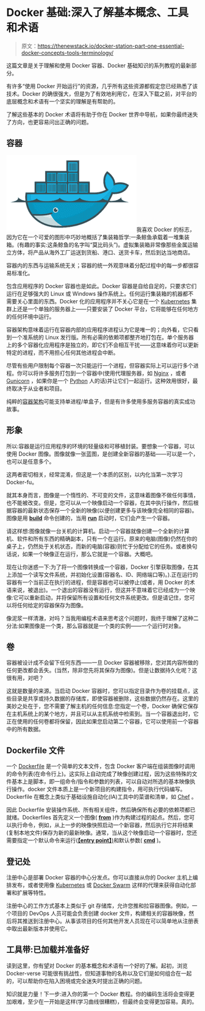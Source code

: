 # Docker 基础:深入了解基本概念、工具和术语

> 原文：<https://thenewstack.io/docker-station-part-one-essential-docker-concepts-tools-terminology/>

这篇文章是关于理解和使用 Docker 容器、Docker 基础知识的系列教程的最新部分。

有许多“使用 Docker 开始运行”的资源，几乎所有这些资源都假定您已经熟悉了该技术。Docker 的确很强大，但是为了有效地利用它，在深入下载之前，对平台的底层概念和术语有一个坚实的理解是有帮助的。

了解这些基本的 Docker 术语将有助于你在 Docker 世界中导航，如果你最终迷失了方向，也更容易问出正确的问题。

## 容器

![](img/8d96247f79caea0a36388be61034f01a.png)我喜欢 Docker 的标志，因为它在一个可爱的图形中巧妙地概括了集装箱哲学:一条鲸鱼承载着一堆集装箱。(有趣的事实:这条鲸鱼的名字叫“莫比码头”)。虚拟集装箱非常像那些金属运输立方体，将产品从海外工厂运送到货船、港口、送货卡车，然后到达当地商店。

容器内的东西与运输系统无关；容器的统一外观意味着分配过程中的每一步都很容易标准化。

包含应用程序的 Docker 容器也是如此。Docker 容器是自给自足的，只要求它们运行在足够强大的 Linux 或 Windows 操作系统上。任何运行集装箱的机器都不需要关心里面的东西。Docker 化的应用程序并不关心它是在一个 [Kubernetes](https://kubernetes.io/) 集群上还是一个单独的服务器上——只要安装了 Docker 平台，它将能够在任何地方的任何环境中运行。

容器架构意味着运行在容器内部的应用程序进程认为它是唯一的；向外看，它只看到一个准系统的 Linux 发行版。所有必需的依赖项都整齐地打包在。单个服务器上的多个容器化应用程序是独立的，即它们不会相互干扰——这意味着你可以更新特定的进程，而不用担心任何其他进程会中断。

尽管有些用户限制每个容器一次只能运行一个进程，但容器实际上可以运行多个进程。你可以将许多服务打包到一个容器中(使用代理服务器，如 [Nginx](https://nginx.org/en/) ，或者 [Gunicorn](http://gunicorn.org/) ，如果你是一个 [Python](https://www.python.org/) 人的话)并让它们一起运行。这种效用很好，最终取决于从业者和项目。

纯粹的[容器架构](/category/microservices/)可能支持单进程/单盒子，但是有许多使用多服务容器的真实成功故事。

## 形象

所以:容器是运行应用程序的环境的轻量级和可移植封装。要想象一个容器，可以使用 Docker 图像。图像就像一张蓝图，是创建全新容器的基础——可以是一个，也可以是任意多个。

这两者密切相关，经常混淆，但这是一个本质的区别，以内化当第一次学习 Docker-fu。

就其本身而言，图像是一个惰性的、不可变的文件，这意味着图像不做任何事情，也不能被改变。但是，您可以从一个映像启动一个容器，在其中执行操作，然后根据容器的最新状态保存一个全新的映像(以便创建更多与该映像完全相同的容器)。图像是用 **[build](https://docs.docker.com/engine/reference/commandline/build/)** 命令创建的，当用 **[run](https://docs.docker.com/engine/reference/commandline/run/)** 启动时，它们会产生一个容器。

请这样想:图像就像一台关机的计算机。启动一个容器就像创建一个全新的计算机、软件和所有东西的精确副本，只有一个在运行。原来的电脑(图像)仍然在你的桌子上，仍然处于关机状态，而新的电脑(容器)则忙于分配给它的任务。或者换句话说，如果一个映像正在运行，那么它就是一个容器。大概吧。

现在让你迷惑一下:为了将一个图像转换成一个容器，Docker 引擎获取图像，在其上添加一个读写文件系统，并初始化设置(容器名、ID、网络端口等)。).正在运行的容器有一个当前正在执行的进程，但是容器也可以被停止(或者，用 Docker 的术语来说，被退出)。一个退出的容器没有运行，但这并不意味着它已经成为一个映像:它可以重新启动，并将保留所有设置和任何文件系统更改。但是请记住，您可以将任何给定的容器保存为图像。

像泥浆一样清澈，对吗？当我用编程术语来思考这个问题时，我终于理解了这种二分法:如果图像是一个类，那么容器就是一个类的实例——一个运行时对象。

## 卷

容器被设计成不会留下任何东西——一旦 Docker 容器被移除，您对其内容所做的任何更改都会丢失。(当然，除非您先将其保存为图像)。但是让数据持久化呢？这很有用，对吧？

这就是数量的来源。当启动 Docker 容器时，您可以指定目录作为卷的挂载点，这些目录是共享或持久数据的存储库，即使容器被删除，这些数据仍然存在。这里的美妙之处在于，您不需要了解主机的任何信息:您指定一个卷，Docker 确保它保存在主机系统上的某个地方，并且可以从主机系统中检索到。当一个容器退出时，它正在使用的任何卷都将保留，因此如果您启动第二个容器，它可以使用前一个容器中的所有数据。

## Dockerfile 文件

一个 [Dockerfile](https://docs.docker.com/engine/reference/builder/) 是一个简单的文本文件，包含 Docker 客户端在组装图像时调用的命令列表(在命令行上)。这实际上自动完成了映像创建过程，因为这些特殊的文件基本上是脚本，即一组命令/指令和参数的列表，可以自动对所选的基本映像执行操作。docker 文件本质上是一个新项目的构建指令，用可执行代码编写。Dockerfile 在概念上类似于基础设施自动化(IA)工具中的菜谱和清单，如 [Chef](http://www.getchef.com/) 。

因此 Dockerfile 安装操作系统、所有相关组件，然后确保所有必要的依赖项都已就绪。Dockerfiles 首先定义一个图像( **[from](https://docs.docker.com/engine/reference/builder/)** )作为构建过程的起点。然后，您可以执行命令，例如，从上一步的映像快照启动一个新容器，然后执行它并将结果(复制本地文件)保存为新的最新映像。通常，当从这个映像启动一个容器时，您还需要指定一个默认命令来运行([**【entry point】**)](https://docs.docker.com/search/?q=entrypoint)和默认参数( **[cmd](https://docs.docker.com/engine/reference/builder/#cmd)** )。

## 登记处

注册中心是部署 Docker 容器的中心分发点。你可以直接从你的 Docker 主机上编排发布，或者使用像 [Kubernetes](http://kubernetes.io/) 或 [Docker Swarm](https://docs.docker.com/swarm/) 这样的代理来获得自动化部署和扩展等特性。

注册中心的工作方式基本上类似于 git 存储库，允许您推和拉容器图像。例如，一个项目的 DevOps 人员可能会负责创建 docker 文件，构建相关的容器映像，然后将其推送到注册中心。从事该项目的任何其他开发人员现在可以简单地从注册表中取出最新版本并使用它。

## 工具带:已加载并准备好

读到这里，你有望对 Docker 的基本概念和术语有一个好的了解。起初，浏览 Docker-verse 可能很有挑战性，但知道事物的名称以及它们是如何组合在一起的，可以帮助你在陷入困境或完全迷失时提出正确的问题。

知识就是力量！下一步:进入你的第一个 Docker 教程。你的编码生活将会变得更加艰难，至少在一开始是这样(学习曲线很糟糕)，但最终会变得更加容易。真的。

<svg xmlns:xlink="http://www.w3.org/1999/xlink" viewBox="0 0 68 31" version="1.1"><title>Group</title> <desc>Created with Sketch.</desc></svg>